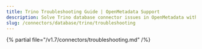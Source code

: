 ```yaml
---
title: Trino Troubleshooting Guide | OpenMetadata Support
description: Solve Trino database connector issues in OpenMetadata with expert troubleshooting guides, error fixes, and step-by-step solutions for seamless data integration.
slug: /connectors/database/trino/troubleshooting
---
```


{% partial file="/v1.7/connectors/troubleshooting.md" /%}
